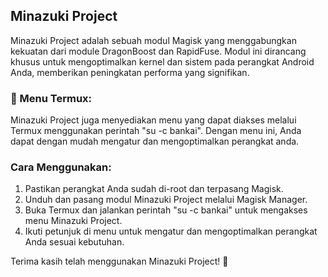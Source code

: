 ## Minazuki Project

Minazuki Project adalah sebuah modul Magisk yang menggabungkan kekuatan dari module DragonBoost dan RapidFuse. Modul ini dirancang khusus untuk mengoptimalkan kernel dan sistem pada perangkat Android Anda, memberikan peningkatan performa yang signifikan.

### 🔧 Menu Termux: 

Minazuki Project juga menyediakan menu yang dapat diakses melalui Termux menggunakan perintah "su -c bankai". Dengan menu ini, Anda dapat dengan mudah mengatur dan mengoptimalkan perangkat anda.

### Cara Menggunakan:

1. Pastikan perangkat Anda sudah di-root dan terpasang Magisk.
2. Unduh dan pasang modul Minazuki Project melalui Magisk Manager.
3. Buka Termux dan jalankan perintah "su -c bankai" untuk mengakses menu Minazuki Project.
4. Ikuti petunjuk di menu untuk mengatur dan mengoptimalkan perangkat Anda sesuai kebutuhan.

Terima kasih telah menggunakan Minazuki Project! 🌟
